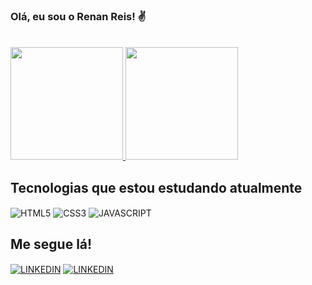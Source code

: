 ### Olá, eu sou o Renan Reis! ✌️
<br/>

<div>
    <a href="https://github.com/renanreisdev/" stytle="display: flex">
        <img height="180em" style="flex: 1" src="https://github-readme-stats.vercel.app/api?username=renanreisdev&show_icons=true&theme=dracula" />
        <img height="180em" style="flex: 1" src="https://github-readme-stats.vercel.app/api/top-langs/?username=renanreisdev&layout=compact&langs_count=4&theme=dracula" />
    </a>
</div>

## Tecnologias que estou estudando atualmente

<div style="display: inline-block">
    <img align="center" alt="HTML5" src="https://img.shields.io/badge/HTML5-E34F26?style=for-the-badge&logo=html5&logoColor=white" />
    <img align="center" alt="CSS3" src="https://img.shields.io/badge/CSS3-1572B6?style=for-the-badge&logo=css3&logoColor=white" />
    <img align="center" alt="JAVASCRIPT" src="https://img.shields.io/badge/JavaScript-323330?style=for-the-badge&logo=javascript&logoColor=F7DF1E" />
</div>

<br/>

## Me segue lá!
<div style="display: inline-block">
    <a href="https://www.linkedin.com/in/renan-reis-716491105/" target="_blank"><img align="center" alt="LINKEDIN" src="https://img.shields.io/badge/LinkedIn-0077B5?style=for-the-badge&logo=linkedin&logoColor=white" /></a>
    <a href="https://www.instagram.com/" target="_blank"><img align="center" alt="LINKEDIN" src="https://img.shields.io/badge/Instagram-E4405F?style=for-the-badge&logo=instagram&logoColor=white" /></a>
</div>
